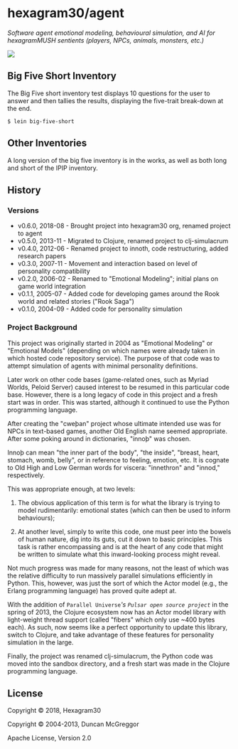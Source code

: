 # hexagram30/agent

*Software agent emotional modeling, behavioural simulation, and AI for hexagramMUSH sentients (players, NPCs, animals, monsters, etc.)*

[![][logo]][logo-large]


## Big Five Short Inventory

The Big Five short inventory test displays 10 questions for the user to answer
and then tallies the results, displaying the five-trait break-down at the end.

```
$ lein big-five-short
```


## Other Inventories

A long version of the big five inventory is in the works, as well as both long
and short of the IPIP inventory.


## History

### Versions

* v0.6.0, 2018-08 - Brought project into hexagram30 org, renamed project to agent
* v0.5.0, 2013-11 - Migrated to Clojure, renamed project to clj-simulacrum
* v0.4.0, 2012-06 - Renamed project to innoth, code restructuring, added research papers
* v0.3.0, 2007-11 - Movement and interaction based on level of personality compatibility
* v0.2.0, 2006-02 - Renamed to "Emotional Modeling"; initial plans on
  game world integration
* v0.1.1, 2005-07 - Added code for developing games around the Rook
  world and related stories ("Rook Saga")
* v0.1.0, 2004-09 - Added code for personality simulation


### Project Background

This project was originally started in 2004 as "Emotional Modeling" or
"Emotional Models" (depending on which names were already taken in which hosted
code repository service). The purpose of that code was to attempt simulation
of agents with minimal personality definitions.

Later work on other code bases (game-related ones, such as Myriad Worlds,
Peloid Server) caused interest to be resumed in this particular code base.
However, there is a long legacy of code in this project and a fresh start was
in order. This was started, although it continued to use the Python programming
language.

After creating the "cweþan" project whose ultimate intended use was for NPCs in
text-based games, another Old English name seemed appropriate. After some poking
around in dictionaries, "innoþ" was chosen.

Innoþ can mean "the inner part of the body", "the inside", "breast, heart,
stomach, womb, belly", or in reference to feeling, emotion, etc. It is cognate
to Old High and Low German words for viscera: "innethron" and "innod,"
respectively.

This was appropriate enough, at two levels:

1. The obvious application of this term is for what the library is trying to
   model rudimentarily: emotional states (which can then be used to inform
   behaviours);

1. At another level, simply to write this code, one must peer into the bowels
   of human nature, dig into its guts, cut it down to basic principles. This
   task is rather encompassing and is at the heart of any code that might be
   written to simulate what this inward-looking process might reveal.

Not much progress was made for many reasons, not the least of which was the
relative difficulty to run massively parallel simulations efficiently in
Python. This, however, was just the sort of which the Actor model (e.g., the
Erlang programming language) has proved quite adept at.

With the addition of `Parallel Universe`_'s `Pulsar open source project`_ in
the spring of 2013, the Clojure ecosystem now has an Actor model library with
light-weight thread support (called "fibers" which only use ~400 bytes each).
As such, now seems like a perfect opportunity to update this library, switch
to Clojure, and take advantage of these features for personality simulation
in the large.

Finally, the project was renamed clj-simulacrum, the Python code was moved into
the sandbox directory, and a fresh start was made in the Clojure programming
language.


## License

Copyright © 2018, Hexagram30

Copyright © 2004-2013, Duncan McGreggor

Apache License, Version 2.0


<!-- Named page links below: /-->

[logo]: https://raw.githubusercontent.com/hexagram30/resources/master/branding/logo/h30-logo-2-long-with-text-x695.png
[logo-large]: https://raw.githubusercontent.com/hexagram30/resources/master/branding/logo/h30-logo-2-long-with-text-x3440.png
[comp-event]: https://github.com/hexagram30/hexagramMUSH/blob/master/src/hexagram30/mush/components/event.clj
